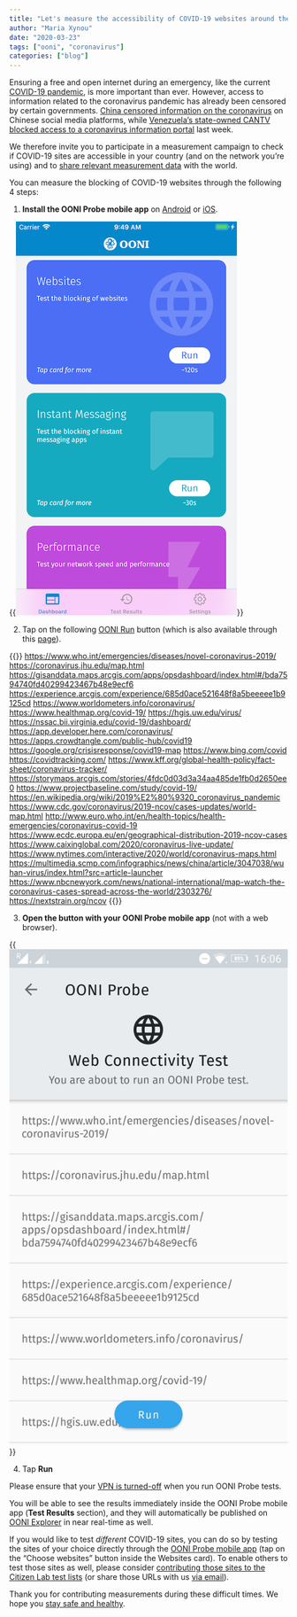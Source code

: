 ```yaml
---
title: "Let's measure the accessibility of COVID-19 websites around the world"
author: "Maria Xynou"
date: "2020-03-23"
tags: ["ooni", "coronavirus"]
categories: ["blog"]
---
```


Ensuring a free and open internet during an emergency, like the current
[COVID-19 pandemic](https://www.who.int/emergencies/diseases/novel-coronavirus-2019/events-as-they-happen),
is more important than ever. However, access to information related to
the coronavirus pandemic has already been censored by certain
governments. [China censored information on the coronavirus](https://citizenlab.ca/2020/03/censored-contagion-how-information-on-the-coronavirus-is-managed-on-chinese-social-media/)
on Chinese social media platforms, while [Venezuela’s state-owned CANTV blocked access to a coronavirus information portal](https://vesinfiltro.com/noticias/bloqueado_portal_coronavirus_AN)
last week.

We therefore invite you to participate in a measurement campaign to
check if COVID-19 sites are accessible in your country (and on the
network you’re using) and to [share relevant measurement data](https://explorer.ooni.org/) with the world.

You can measure the blocking of COVID-19 websites through the following
4 steps:

1) **Install the OONI Probe mobile app** on [Android](https://play.google.com/store/apps/details?id=org.openobservatory.ooniprobe)
or [iOS](https://itunes.apple.com/us/app/id1199566366).

{{<img src="images/dashboard.png" title="OONI Probe mobile app" alt="OONI Probe mobile app">}}


2) Tap on the following [OONI Run](https://run.ooni.io/) button
(which is also available through this [page](https://ooni.org/get-involved/run/)).

{{<oonirunurls text="COVID-19 (25 URLs)">}}
https://www.who.int/emergencies/diseases/novel-coronavirus-2019/
https://coronavirus.jhu.edu/map.html
https://gisanddata.maps.arcgis.com/apps/opsdashboard/index.html#/bda7594740fd40299423467b48e9ecf6
https://experience.arcgis.com/experience/685d0ace521648f8a5beeeee1b9125cd
https://www.worldometers.info/coronavirus/
https://www.healthmap.org/covid-19/
https://hgis.uw.edu/virus/
https://nssac.bii.virginia.edu/covid-19/dashboard/
https://app.developer.here.com/coronavirus/
https://apps.crowdtangle.com/public-hub/covid19
https://google.org/crisisresponse/covid19-map
https://www.bing.com/covid
https://covidtracking.com/
https://www.kff.org/global-health-policy/fact-sheet/coronavirus-tracker/
https://storymaps.arcgis.com/stories/4fdc0d03d3a34aa485de1fb0d2650ee0
https://www.projectbaseline.com/study/covid-19/
https://en.wikipedia.org/wiki/2019%E2%80%9320_coronavirus_pandemic
https://www.cdc.gov/coronavirus/2019-ncov/cases-updates/world-map.html
http://www.euro.who.int/en/health-topics/health-emergencies/coronavirus-covid-19
https://www.ecdc.europa.eu/en/geographical-distribution-2019-ncov-cases
https://www.caixinglobal.com/2020/coronavirus-live-update/
https://www.nytimes.com/interactive/2020/world/coronavirus-maps.html
https://multimedia.scmp.com/infographics/news/china/article/3047038/wuhan-virus/index.html?src=article-launcher
https://www.nbcnewyork.com/news/national-international/map-watch-the-coronavirus-cases-spread-across-the-world/2303276/
https://nextstrain.org/ncov
{{</oonirunurls>}}

3) **Open the button with your OONI Probe mobile app** (not with a
web browser).

{{<img src="images/covid-19-testing.jpeg" title="Testing COVID-19 sites with OONI Probe" alt="Testing COVID-19 sites with OONI Probe">}}


4) Tap **Run**

Please ensure that your [VPN is turned-off](https://ooni.org/support/faq/#can-i-run-ooni-probe-over-a-vpn)
when you run OONI Probe tests.

You will be able to see the results immediately inside the OONI Probe
mobile app (**Test Results** section), and they will automatically be
published on [OONI Explorer](https://explorer.ooni.org/) in near
real-time as well.

If you would like to test *different* COVID-19 sites, you can do so by
testing the sites of your choice directly through the [OONI Probe mobile app](https://ooni.org/install/) (tap on the “Choose websites”
button inside the Websites card). To enable others to test those sites
as well, please consider [contributing those sites to the Citizen Lab test lists](https://ooni.org/get-involved/contribute-test-lists) (or
share those URLs with us [via email](https://ooni.org/about/#contact)).

Thank you for contributing measurements during these difficult times. We
hope you [stay safe and healthy](https://www.who.int/emergencies/diseases/novel-coronavirus-2019/advice-for-public).
